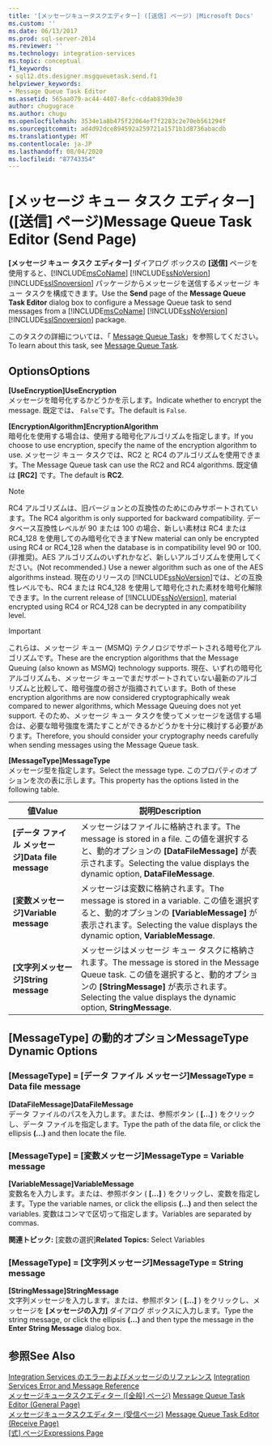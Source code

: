```yaml
---
title: '[メッセージキュータスクエディター] ([送信] ページ) |Microsoft Docs'
ms.custom: ''
ms.date: 06/13/2017
ms.prod: sql-server-2014
ms.reviewer: ''
ms.technology: integration-services
ms.topic: conceptual
f1_keywords:
- sql12.dts.designer.msgqueuetask.send.f1
helpviewer_keywords:
- Message Queue Task Editor
ms.assetid: 565aa079-ac44-4407-8efc-cddab839de30
author: chugugrace
ms.author: chugu
ms.openlocfilehash: 3534e1a8b475f22064ef7f2283c2e70eb561294f
ms.sourcegitcommit: ad4d92dce894592a259721a1571b1d8736abacdb
ms.translationtype: MT
ms.contentlocale: ja-JP
ms.lasthandoff: 08/04/2020
ms.locfileid: "87743354"
---
```

# <a name="message-queue-task-editor-send-page"></a><span data-ttu-id="3bb5d-102">[メッセージ キュー タスク エディター] ([送信] ページ)</span><span class="sxs-lookup"><span data-stu-id="3bb5d-102">Message Queue Task Editor (Send Page)</span></span>
  <span data-ttu-id="3bb5d-103">**[メッセージ キュー タスク エディター]** ダイアログ ボックスの **[送信]** ページを使用すると、[!INCLUDE[msCoName](../includes/msconame-md.md)] [!INCLUDE[ssNoVersion](../includes/ssnoversion-md.md)] [!INCLUDE[ssISnoversion](../includes/ssisnoversion-md.md)] パッケージからメッセージを送信するメッセージ キュー タスクを構成できます。</span><span class="sxs-lookup"><span data-stu-id="3bb5d-103">Use the **Send** page of the **Message Queue Task Editor** dialog box to configure a Message Queue task to send messages from a [!INCLUDE[msCoName](../includes/msconame-md.md)] [!INCLUDE[ssNoVersion](../includes/ssnoversion-md.md)] [!INCLUDE[ssISnoversion](../includes/ssisnoversion-md.md)] package.</span></span>  
  
 <span data-ttu-id="3bb5d-104">このタスクの詳細については、「 [Message Queue Task](control-flow/message-queue-task.md)」を参照してください。</span><span class="sxs-lookup"><span data-stu-id="3bb5d-104">To learn about this task, see [Message Queue Task](control-flow/message-queue-task.md).</span></span>  
  
## <a name="options"></a><span data-ttu-id="3bb5d-105">Options</span><span class="sxs-lookup"><span data-stu-id="3bb5d-105">Options</span></span>  
 <span data-ttu-id="3bb5d-106">**[UseEncryption]**</span><span class="sxs-lookup"><span data-stu-id="3bb5d-106">**UseEncryption**</span></span>  
 <span data-ttu-id="3bb5d-107">メッセージを暗号化するかどうかを示します。</span><span class="sxs-lookup"><span data-stu-id="3bb5d-107">Indicate whether to encrypt the message.</span></span> <span data-ttu-id="3bb5d-108">既定では、 `False`です。</span><span class="sxs-lookup"><span data-stu-id="3bb5d-108">The default is `False`.</span></span>  
  
 <span data-ttu-id="3bb5d-109">**[EncryptionAlgorithm]**</span><span class="sxs-lookup"><span data-stu-id="3bb5d-109">**EncryptionAlgorithm**</span></span>  
 <span data-ttu-id="3bb5d-110">暗号化を使用する場合は、使用する暗号化アルゴリズムを指定します。</span><span class="sxs-lookup"><span data-stu-id="3bb5d-110">If you choose to use encryption, specify the name of the encryption algorithm to use.</span></span> <span data-ttu-id="3bb5d-111">メッセージ キュー タスクでは、RC2 と RC4 のアルゴリズムを使用できます。</span><span class="sxs-lookup"><span data-stu-id="3bb5d-111">The Message Queue task can use the RC2 and RC4 algorithms.</span></span> <span data-ttu-id="3bb5d-112">既定値は **[RC2]** です。</span><span class="sxs-lookup"><span data-stu-id="3bb5d-112">The default is **RC2**.</span></span>  
  
> [!NOTE]  
>  <span data-ttu-id="3bb5d-113">RC4 アルゴリズムは、旧バージョンとの互換性のためにのみサポートされています。</span><span class="sxs-lookup"><span data-stu-id="3bb5d-113">The RC4 algorithm is only supported for backward compatibility.</span></span> <span data-ttu-id="3bb5d-114">データベース互換性レベルが 90 または 100 の場合、新しい素材は RC4 または RC4_128 を使用してのみ暗号化できます</span><span class="sxs-lookup"><span data-stu-id="3bb5d-114">New material can only be encrypted using RC4 or RC4_128 when the database is in compatibility level 90 or 100.</span></span> <span data-ttu-id="3bb5d-115">(非推奨)。AES アルゴリズムのいずれかなど、新しいアルゴリズムを使用してください。</span><span class="sxs-lookup"><span data-stu-id="3bb5d-115">(Not recommended.) Use a newer algorithm such as one of the AES algorithms instead.</span></span> <span data-ttu-id="3bb5d-116">現在のリリースの [!INCLUDE[ssNoVersion](../includes/ssnoversion-md.md)]では、どの互換性レベルでも、RC4 または RC4_128 を使用して暗号化された素材を暗号化解除できます。</span><span class="sxs-lookup"><span data-stu-id="3bb5d-116">In the current release of [!INCLUDE[ssNoVersion](../includes/ssnoversion-md.md)], material encrypted using RC4 or RC4_128 can be decrypted in any compatibility level.</span></span>  
  
> [!IMPORTANT]  
>  <span data-ttu-id="3bb5d-117">これらは、メッセージ キュー (MSMQ) テクノロジでサポートされる暗号化アルゴリズムです。</span><span class="sxs-lookup"><span data-stu-id="3bb5d-117">These are the encryption algorithms that the Message Queuing (also known as MSMQ) technology supports.</span></span> <span data-ttu-id="3bb5d-118">現在、いずれの暗号化アルゴリズムも、メッセージ キューでまだサポートされていない最新のアルゴリズムと比較して、暗号強度の弱さが指摘されています。</span><span class="sxs-lookup"><span data-stu-id="3bb5d-118">Both of these encryption algorithms are now considered cryptographically weak compared to newer algorithms, which Message Queuing does not yet support.</span></span> <span data-ttu-id="3bb5d-119">そのため、メッセージ キュー タスクを使ってメッセージを送信する場合は、必要な暗号強度を満たすことができるかどうかを十分に検討する必要があります。</span><span class="sxs-lookup"><span data-stu-id="3bb5d-119">Therefore, you should consider your cryptography needs carefully when sending messages using the Message Queue task.</span></span>  
  
 <span data-ttu-id="3bb5d-120">**[MessageType]**</span><span class="sxs-lookup"><span data-stu-id="3bb5d-120">**MessageType**</span></span>  
 <span data-ttu-id="3bb5d-121">メッセージ型を指定します。</span><span class="sxs-lookup"><span data-stu-id="3bb5d-121">Select the message type.</span></span> <span data-ttu-id="3bb5d-122">このプロパティのオプションを次の表に示します。</span><span class="sxs-lookup"><span data-stu-id="3bb5d-122">This property has the options listed in the following table.</span></span>  
  
|<span data-ttu-id="3bb5d-123">値</span><span class="sxs-lookup"><span data-stu-id="3bb5d-123">Value</span></span>|<span data-ttu-id="3bb5d-124">説明</span><span class="sxs-lookup"><span data-stu-id="3bb5d-124">Description</span></span>|  
|-----------|-----------------|  
|<span data-ttu-id="3bb5d-125">**[データ ファイル メッセージ]**</span><span class="sxs-lookup"><span data-stu-id="3bb5d-125">**Data file message**</span></span>|<span data-ttu-id="3bb5d-126">メッセージはファイルに格納されます。</span><span class="sxs-lookup"><span data-stu-id="3bb5d-126">The message is stored in a file.</span></span> <span data-ttu-id="3bb5d-127">この値を選択すると、動的オプションの **[DataFileMessage]** が表示されます。</span><span class="sxs-lookup"><span data-stu-id="3bb5d-127">Selecting the value displays the dynamic option, **DataFileMessage**.</span></span>|  
|<span data-ttu-id="3bb5d-128">**[変数メッセージ]**</span><span class="sxs-lookup"><span data-stu-id="3bb5d-128">**Variable message**</span></span>|<span data-ttu-id="3bb5d-129">メッセージは変数に格納されます。</span><span class="sxs-lookup"><span data-stu-id="3bb5d-129">The message is stored in a variable.</span></span> <span data-ttu-id="3bb5d-130">この値を選択すると、動的オプションの **[VariableMessage]** が表示されます。</span><span class="sxs-lookup"><span data-stu-id="3bb5d-130">Selecting the value displays the dynamic option, **VariableMessage**.</span></span>|  
|<span data-ttu-id="3bb5d-131">**[文字列メッセージ]**</span><span class="sxs-lookup"><span data-stu-id="3bb5d-131">**String message**</span></span>|<span data-ttu-id="3bb5d-132">メッセージはメッセージ キュー タスクに格納されます。</span><span class="sxs-lookup"><span data-stu-id="3bb5d-132">The message is stored in the Message Queue task.</span></span> <span data-ttu-id="3bb5d-133">この値を選択すると、動的オプションの **[StringMessage]** が表示されます。</span><span class="sxs-lookup"><span data-stu-id="3bb5d-133">Selecting the value displays the dynamic option, **StringMessage**.</span></span>|  
  
## <a name="messagetype-dynamic-options"></a><span data-ttu-id="3bb5d-134">[MessageType] の動的オプション</span><span class="sxs-lookup"><span data-stu-id="3bb5d-134">MessageType Dynamic Options</span></span>  
  
### <a name="messagetype--data-file-message"></a><span data-ttu-id="3bb5d-135">[MessageType] = [データ ファイル メッセージ]</span><span class="sxs-lookup"><span data-stu-id="3bb5d-135">MessageType = Data file message</span></span>  
 <span data-ttu-id="3bb5d-136">**[DataFileMessage]**</span><span class="sxs-lookup"><span data-stu-id="3bb5d-136">**DataFileMessage**</span></span>  
 <span data-ttu-id="3bb5d-137">データ ファイルのパスを入力します。または、参照ボタン ( **[...]** ) をクリックし、データ ファイルを指定します。</span><span class="sxs-lookup"><span data-stu-id="3bb5d-137">Type the path of the data file, or click the ellipsis **(...)** and then locate the file.</span></span>  
  
### <a name="messagetype--variable-message"></a><span data-ttu-id="3bb5d-138">[MessageType] = [変数メッセージ]</span><span class="sxs-lookup"><span data-stu-id="3bb5d-138">MessageType = Variable message</span></span>  
 <span data-ttu-id="3bb5d-139">**[VariableMessage]**</span><span class="sxs-lookup"><span data-stu-id="3bb5d-139">**VariableMessage**</span></span>  
 <span data-ttu-id="3bb5d-140">変数名を入力します。または、参照ボタン ( **[...]** ) をクリックし、変数を指定します。</span><span class="sxs-lookup"><span data-stu-id="3bb5d-140">Type the variable names, or click the ellipsis **(...)** and then select the variables.</span></span> <span data-ttu-id="3bb5d-141">変数はコンマで区切って指定します。</span><span class="sxs-lookup"><span data-stu-id="3bb5d-141">Variables are separated by commas.</span></span>  
  
 <span data-ttu-id="3bb5d-142">**関連トピック:** [変数の選択]</span><span class="sxs-lookup"><span data-stu-id="3bb5d-142">**Related Topics:** Select Variables</span></span>  
  
### <a name="messagetype--string-message"></a><span data-ttu-id="3bb5d-143">[MessageType] = [文字列メッセージ]</span><span class="sxs-lookup"><span data-stu-id="3bb5d-143">MessageType = String message</span></span>  
 <span data-ttu-id="3bb5d-144">**[StringMessage]**</span><span class="sxs-lookup"><span data-stu-id="3bb5d-144">**StringMessage**</span></span>  
 <span data-ttu-id="3bb5d-145">文字列メッセージを入力します。または、参照ボタン ( **[...]** ) をクリックし、メッセージを **[メッセージの入力]** ダイアログ ボックスに入力します。</span><span class="sxs-lookup"><span data-stu-id="3bb5d-145">Type the string message, or click the ellipsis **(...)** and then type the message in the **Enter String Message** dialog box.</span></span>  
  
## <a name="see-also"></a><span data-ttu-id="3bb5d-146">参照</span><span class="sxs-lookup"><span data-stu-id="3bb5d-146">See Also</span></span>  
 <span data-ttu-id="3bb5d-147">[Integration Services のエラーおよびメッセージのリファレンス](../../2014/integration-services/integration-services-error-and-message-reference.md) </span><span class="sxs-lookup"><span data-stu-id="3bb5d-147">[Integration Services Error and Message Reference](../../2014/integration-services/integration-services-error-and-message-reference.md) </span></span>  
 <span data-ttu-id="3bb5d-148">[メッセージキュータスクエディター &#40;[全般] ページ&#41;](general-page-of-integration-services-designers-options.md) </span><span class="sxs-lookup"><span data-stu-id="3bb5d-148">[Message Queue Task Editor &#40;General Page&#41;](general-page-of-integration-services-designers-options.md) </span></span>  
 <span data-ttu-id="3bb5d-149">[メッセージキュータスクエディター &#40;受信ページ&#41;](../../2014/integration-services/message-queue-task-editor-receive-page.md) </span><span class="sxs-lookup"><span data-stu-id="3bb5d-149">[Message Queue Task Editor &#40;Receive Page&#41;](../../2014/integration-services/message-queue-task-editor-receive-page.md) </span></span>  
 <span data-ttu-id="3bb5d-150">[[式] ページ](expressions/expressions-page.md)</span><span class="sxs-lookup"><span data-stu-id="3bb5d-150">[Expressions Page](expressions/expressions-page.md)</span></span>  
  
  
